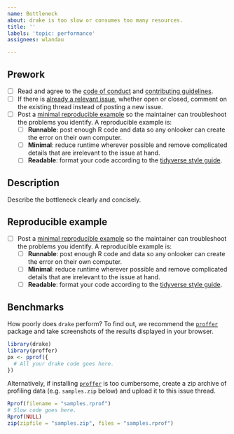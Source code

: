 ```yaml
---
name: Bottleneck
about: drake is too slow or consumes too many resources.
title: ''
labels: 'topic: performance'
assignees: wlandau

---
```


## Prework

* [ ] Read and agree to the [code of conduct](https://github.com/ropensci/drake/blob/main/CODE_OF_CONDUCT.md) and [contributing guidelines](https://github.com/ropensci/drake/blob/main/CONTRIBUTING.md).
* [ ] If there is [already a relevant issue](https://github.com/ropensci/drake/issues), whether open or closed, comment on the existing thread instead of posting a new issue.
* [ ] Post a [minimal reproducible example](https://www.tidyverse.org/help/) so the maintainer can troubleshoot the problems you identify. A reproducible example is:
    * [ ] **Runnable**: post enough R code and data so any onlooker can create the error on their own computer.
    * [ ] **Minimal**: reduce runtime wherever possible and remove complicated details that are irrelevant to the issue at hand.
    * [ ] **Readable**: format your code according to the [tidyverse style guide](https://style.tidyverse.org/).

## Description

Describe the bottleneck clearly and concisely. 

## Reproducible example

* [ ] Post a [minimal reproducible example](https://www.tidyverse.org/help/) so the maintainer can troubleshoot the problems you identify. A reproducible example is:
    * [ ] **Runnable**: post enough R code and data so any onlooker can create the error on their own computer.
    * [ ] **Minimal**: reduce runtime wherever possible and remove complicated details that are irrelevant to the issue at hand.
    * [ ] **Readable**: format your code according to the [tidyverse style guide](https://style.tidyverse.org/).

## Benchmarks

How poorly does `drake` perform? To find out, we recommend the [`proffer`](https://github.com/wlandau/proffer) package and take screenshots of the results displayed in your browser.

```r
library(drake)
library(proffer)
px <- pprof({
  # All your drake code goes here.
})
```

Alternatively, if installing [`proffer`](https://github.com/wlandau/proffer) is too cumbersome, create a zip archive of profiling data (e.g. `samples.zip` below) and upload it to this issue thread.

```r
Rprof(filename = "samples.rprof")
# Slow code goes here.
Rprof(NULL)
zip(zipfile = "samples.zip", files = "samples.rprof")
```
